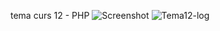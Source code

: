 tema curs 12 - PHP
![Screenshot](https://user-images.githubusercontent.com/106471590/233858671-a6adc258-501c-47a8-86fd-985a7e5e08c8.png)
![Tema12-log](https://user-images.githubusercontent.com/106471590/233858778-3036063d-e1f2-4009-8fc2-ce694ddf191a.png)